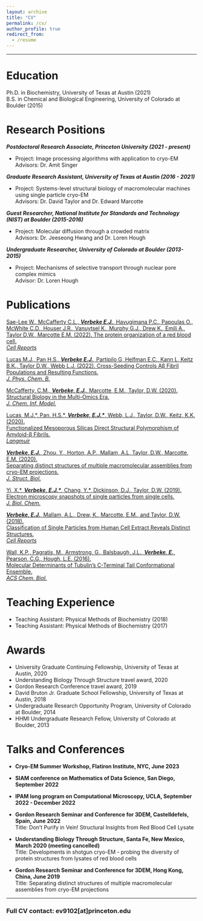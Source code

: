 ```yaml
---
layout: archive
title: "CV"
permalink: /cv/
author_profile: true
redirect_from:
  - /resume
---
```


------

# Education 

Ph.D. in Biochemistry, University of Texas at Austin (2021)  
B.S. in Chemical and Biological Engineering, University of Colorado at Boulder (2015)


# Research Positions

***Postdoctoral Research Associate, Princeton University (2021 - present)***

* Project: Image processing algorithms with application to cryo-EM  
  Advisors: Dr. Amit Singer

***Graduate Research Assistant, University of Texas at Austin (2016 - 2021)***

* Project: Systems-level structural biology of macromolecular machines using single particle cryo-EM  
  Advisors: Dr. David Taylor and Dr. Edward Marcotte
  
***Guest Researcher, National Institute for Standards and Technology (NIST) at Boulder (2015-2016)***

* Project: Molecular diffusion through a crowded matrix  
  Advisors: Dr. Jeeseong Hwang and Dr. Loren Hough
    
***Undergraduate Researcher, University of Colorado at Boulder (2013-2015)***

* Project: Mechanisms of selective transport through nuclear pore complex mimics  
  Advisor: Dr. Loren Hough


# Publications

[Sae-Lee W., McCafferty C.L., ***Verbeke E.J.***, Havugimana P.C., Papoulas O., McWhite C.D., Houser J.R., Vanuytsel K., Murphy G.J., Drew K., Emili A., Taylor D.W., Marcotte E.M. (2022). The protein organization of a red blood cell.  
*Cell Reports*](https://doi.org/10.1016/j.celrep.2022.111103)

[Lucas M.J., Pan H.S., ***Verbeke E.J.***, Partipilo G, Helfman E.C., Kann L, Keitz B.K., Taylor D.W., Webb L.J. (2022). Cross-Seeding Controls Aβ Fibril Populations and Resulting Functions.  
*J. Phys. Chem. B.*](https://pubs.acs.org/doi/full/10.1021/acs.jpcb.1c09995)

[McCafferty, C.M., ***Verbeke, E.J.***, Marcotte, E.M., Taylor, D.W. (2020).  
Structural Biology in the Multi-Omics Era.  
*J. Chem. Inf. Model.*](https://doi.org/10.1021/acs.jcim.9b01164)


[Lucas, M.J.\*, Pan, H.S.\*, ***Verbeke, E.J.\****, Webb, L.J., Taylor, D.W., Keitz, K.K. (2020).  
Functionalized Mesoporous Silicas Direct Structural Polymorphism of Amyloid-β Fibrils.  
*Langmuir*](https://doi.org/10.1021/acs.langmuir.0c00827)


[***Verbeke, E.J.***, Zhou, Y., Horton, A.P., Mallam, A.L, Taylor, D.W., Marcotte, E.M. (2020).  
Separating distinct structures of multiple macromolecular assemblies from cryo-EM projections.  
*J. Struct. Biol.*](https://doi.org/10.1016/j.jsb.2019.107416)


[Yi, X.\*, ***Verbeke, E.J.\****, Chang, Y.\*, Dickinson, D.J., Taylor, D.W. (2019).  
Electron microscopy snapshots of single particles from single cells.  
*J. Biol. Chem.*](https://doi.org/10.1074/jbc.RA118.006686)


[***Verbeke, E.J.***, Mallam, A.L., Drew, K., Marcotte, E.M., and Taylor, D.W. (2018).  
Classification of Single Particles from Human Cell Extract Reveals Distinct Structures.  
*Cell Reports*](https://doi.org/10.1016/j.celrep.2018.06.022)


[Wall, K.P., Pagratis, M., Armstrong, G., Balsbaugh, J.L., ***Verbeke, E.***, Pearson, C.G., Hough, L.E. (2016).  
Molecular Determinants of Tubulin’s C-Terminal Tail Conformational Ensemble.  
*ACS Chem. Biol.*](https://doi.org/10.1021/acschembio.6b00507)



# Teaching Experience
 - Teaching Assistant: Physical Methods of Biochemistry (2018)  
 - Teaching Assistant: Physical Methods of Biochemistry (2017)
 


# Awards
- University Graduate Continuing Fellowship, University of Texas at Austin, 2020  
- Understanding Biology Through Structure travel award, 2020  
- Gordon Research Conference travel award, 2019  
- David Bruton Jr. Graduate School Fellowship, University of Texas at Austin, 2018  
- Undergraduate Research Opportunity Program, University of Colorado at Boulder, 2014  
- HHMI Undergraduate Research Fellow, University of Colorado at Boulder, 2013  



# Talks and Conferences
- **Cryo-EM Summer Workshop, Flatiron Institute, NYC, June 2023**  

- **SIAM conference on Mathematics of Data Science, San Diego, September 2022**  

- **IPAM long program on Computational Microscopy, UCLA, September 2022 - December 2022**  

- **Gordon Research Seminar and Conference for 3DEM, Castelldefels, Spain, June 2022**  
  Title: Don’t Purify in Vein! Structural Insights from Red Blood Cell Lysate  

- **Understanding Biology Through Structure, Santa Fe, New Mexico, March 2020 (meeting cancelled)**  
  Title: Developments in shotgun cryo-EM - probing the diversity of protein structures from lysates of red blood cells   

- **Gordon Research Seminar and Conference for 3DEM, Hong Kong, China, June 2019**  
  Title: Separating distinct structures of multiple macromolecular assemblies from cryo-EM projections  

---  
### Full CV contact: ev9102[at]princeton.edu